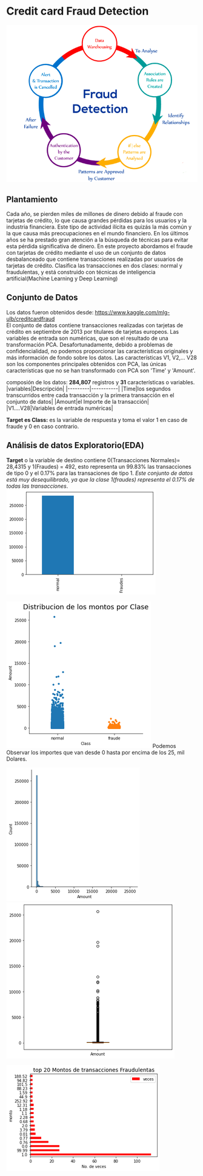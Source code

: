 # Credit card Fraud Detection 

![logo] 

## Plantamiento
Cada año, se pierden miles de millones de dinero debido al fraude con tarjetas de crédito, lo que causa grandes pérdidas para los usuarios y la industria financiera. Este tipo de actividad ilícita es quizás la más común y la que causa más preocupaciones en el mundo financiero. En los últimos años se ha prestado gran atención a la búsqueda de técnicas para evitar esta pérdida significativa de dinero. En este proyecto  abordamos el fraude con tarjetas de crédito mediante el uso de un conjunto de datos desbalanceado que contiene transacciones realizadas por usuarios de tarjetas de crédito. Clasifica las transacciones en dos clases: normal y fraudulentas, y está construido con técnicas de inteligencia artificial(Machine Learning y Deep Learning)  

## Conjunto de Datos   
Los datos fueron obtenidos desde: https://www.kaggle.com/mlg-ulb/creditcardfraud  
El conjunto de datos contiene transacciones realizadas con tarjetas de crédito en septiembre de 2013 por titulares de tarjetas europeos.
Las variables de entrada son  numéricas,  que son el resultado de una transformación PCA. Desafortunadamente, debido a problemas de confidencialidad, no podemos proporcionar las características originales y más información de fondo sobre los datos. Las características V1, V2,… V28 son los componentes principales obtenidos con PCA, las únicas características que no se han transformado con PCA son 'Time' y 'Amount'.

composión de los datos: **284,807** registros y **31** características o variables.
|variables|Descripción|
|---------|-----------|
|Time|los segundos transcurridos entre cada transacción y la primera transacción en el conjunto de datos|
|Amount|el Importe de la transacción|
|V1....V28|Variables de entrada numéricas|  


**Target es Class:** es la variable de respuesta y toma el valor 1 en caso de fraude y 0 en caso contrario.  

## Análisis de datos Exploratorio(EDA)  
**Target** o la variable de destino contiene 0(Transacciones Normales)= 28,4315 y 1(Fraudes) = 492, esto representa un 99.83% las transacciones de tipo 0 y el 0.17% para las transaciones de tipo 1. *Este conjunto de datos está muy desequilibrado, ya que  la clase 1(fraudes) representa el 0.17% de todas las transacciones*.  
![class]  


![history] Podemos Observar los importes que van desde 0 hasta por encima de los 25, mil Dolares.  

![displot]
![box plot]

![trans fraud]
 


[box plot]:https://github.com/luishernand/Mis-proyectos-de-ML-por-tipo-Industrias/blob/main/Sector%20Bancario-Seguros/credit%20card%20fraud%20detectio/archivos_data_imagen/boxplot_amount.png

[class]:https://github.com/luishernand/Mis-proyectos-de-ML-por-tipo-Industrias/blob/main/Sector%20Bancario-Seguros/credit%20card%20fraud%20detectio/archivos_data_imagen/clase_value_counts.png

[displot]:https://github.com/luishernand/Mis-proyectos-de-ML-por-tipo-Industrias/blob/main/Sector%20Bancario-Seguros/credit%20card%20fraud%20detectio/archivos_data_imagen/displot%20amount.png


[history]:https://github.com/luishernand/Mis-proyectos-de-ML-por-tipo-Industrias/blob/main/Sector%20Bancario-Seguros/credit%20card%20fraud%20detectio/archivos_data_imagen/distribucion%20monto%20clase.png

[elbow]:https://github.com/luishernand/Mis-proyectos-de-ML-por-tipo-Industrias/blob/main/Sector%20Bancario-Seguros/credit%20card%20fraud%20detectio/archivos_data_imagen/elbow%20method.png

[logo]:https://github.com/luishernand/Mis-proyectos-de-ML-por-tipo-Industrias/blob/main/Sector%20Bancario-Seguros/credit%20card%20fraud%20detectio/archivos_data_imagen/logo.png


[trans fraud]:https://github.com/luishernand/Mis-proyectos-de-ML-por-tipo-Industrias/blob/main/Sector%20Bancario-Seguros/credit%20card%20fraud%20detectio/archivos_data_imagen/montos%20transaciones%20fraudeluentas.png


